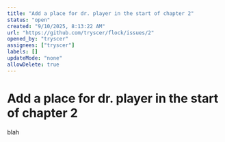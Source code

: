 ```yaml
---
title: "Add a place for dr. player in the start of chapter 2"
status: "open"
created: "9/10/2025, 8:13:22 AM"
url: "https://github.com/tryscer/flock/issues/2"
opened_by: "tryscer"
assignees: ["tryscer"]
labels: []
updateMode: "none"
allowDelete: true
---
```


# Add a place for dr. player in the start of chapter 2
blah


